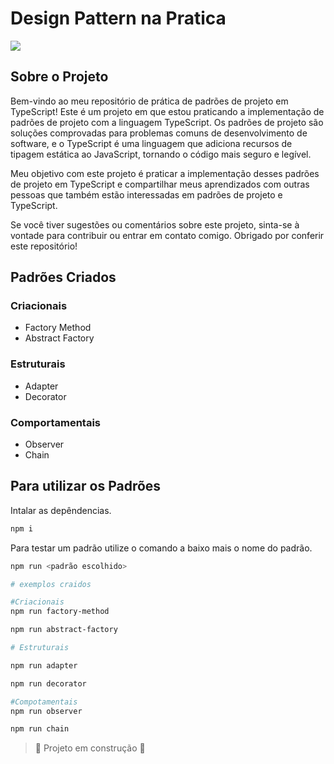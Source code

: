 # Design Pattern na Pratica

![](https://img.shields.io/static/v1?label=Language&message=Typescript&color=blue)

## Sobre o Projeto

Bem-vindo ao meu repositório de prática de padrões de projeto em TypeScript! Este é um projeto em que estou praticando a implementação de padrões de projeto com a linguagem TypeScript. Os padrões de projeto são soluções comprovadas para problemas comuns de desenvolvimento de software, e o TypeScript é uma linguagem que adiciona recursos de tipagem estática ao JavaScript, tornando o código mais seguro e legível.

Meu objetivo com este projeto é praticar a implementação desses padrões de projeto em TypeScript e compartilhar meus aprendizados com outras pessoas que também estão interessadas em padrões de projeto e TypeScript.

Se você tiver sugestões ou comentários sobre este projeto, sinta-se à vontade para contribuir ou entrar em contato comigo. Obrigado por conferir este repositório!

## Padrões Criados 

### Criacionais 
* Factory Method
* Abstract Factory

### Estruturais
* Adapter
* Decorator
### Comportamentais 
* Observer
* Chain
## Para utilizar os Padrões

Intalar as depêndencias.

```bash
npm i
```
Para testar um padrão utilize o comando a baixo mais o nome do padrão.

```bash
npm run <padrão escolhido>

# exemplos craidos 

#Criacionais 
npm run factory-method

npm run abstract-factory

# Estruturais

npm run adapter

npm run decorator

#Compotamentais
npm run observer

npm run chain
```

> :construction: Projeto em construção :construction: